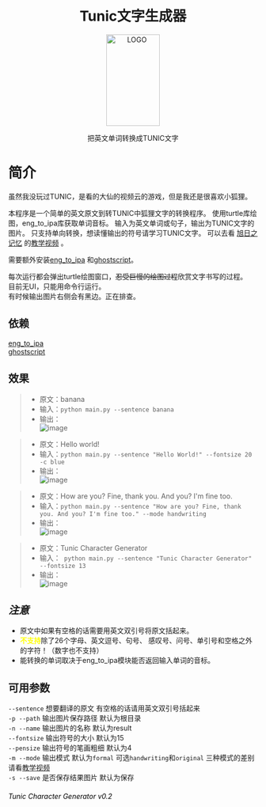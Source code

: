 <div align="center">  

# Tunic文字生成器

<img alt="LOGO" src="https://github.com/passerbyzhao/TunicCharacterGenerator/blob/f63b5fea3c09def001d0d7a7d1a456bb3f1e0b2e/icon.png" width=108 height=185/>

把英文单词转换成TUNIC文字
</div>

<div align="left">  

# 简介
虽然我没玩过TUNIC，是看的大仙的视频云的游戏，但是我还是很喜欢小狐狸。  

本程序是一个简单的英文原文到转TUNIC中狐狸文字的转换程序。
使用turtle库绘图，eng_to_ipa库获取单词音标。
输入为英文单词或句子，输出为TUNIC文字的图片。
只支持单向转换，想读懂输出的符号请学习TUNIC文字。
可以去看 [旭日之记忆](https://space.bilibili.com/12994) 
的[教学视频](https://www.bilibili.com/video/BV1n541117Pi?spm_id_from=333.1007.top_right_bar_window_default_collection.content.click&vd_source=31639fcfc39fb9a40438489d06a52319) 。


需要额外安装[eng_to_ipa](https://github.com/mphilli/English-to-IPA/tree/master)
和[ghostscript](https://pypi.org/project/python3-ghostscript/ )。

每次运行都会弹出turtle绘图窗口，~~忍受巨慢的绘图过程~~欣赏文字书写的过程。  
目前无UI，只能用命令行运行。  
有时候输出图片右侧会有黑边。正在排查。

## 依赖
[eng_to_ipa](https://github.com/mphilli/English-to-IPA/tree/master)  
[ghostscript](https://pypi.org/project/python3-ghostscript/ )  

## 效果
> - 原文：banana
> - 输入：`python main.py --sentence banana`
> - 输出：  
> ![image](https://github.com/passerbyzhao/TunicCharacterGenerator/blob/2a2ffe82b32658e098b76e15e0428572839aa581/img/banana.jpg)

> - 原文：Hello world!
> - 输入：`python main.py --sentence "Hello World!" --fontsize 20 -c blue`
> - 输出：  
> ![image](https://github.com/passerbyzhao/TunicCharacterGenerator/blob/2a2ffe82b32658e098b76e15e0428572839aa581/img/HelloWorld.jpg)

> - 原文：How are you? Fine, thank you. And you? I'm fine too.
> - 输入：`python main.py --sentence "How are you? Fine, thank you. And you? I'm fine too." --mode handwriting`
> - 输出：  
> ![image](https://github.com/passerbyzhao/TunicCharacterGenerator/blob/2a2ffe82b32658e098b76e15e0428572839aa581/img/HowAreYou.jpg)
 
> - 原文：Tunic Character Generator
> - 输入：` python main.py --sentence "Tunic Character Generator" --fontsize 13`
> - 输出：  
> ![image](https://github.com/passerbyzhao/TunicCharacterGenerator/blob/2a2ffe82b32658e098b76e15e0428572839aa581/img/TunicCharacterGenerator.jpg)

## *注意*
- 原文中如果有空格的话需要用英文双引号将原文括起来。  
- <font color=Yellow>**不支持**</font>除了26个字母、英文逗号、句号、
感叹号、问号、单引号和空格之外的字符！（数字也不支持）  
- 能转换的单词取决于eng_to_ipa模块能否返回输入单词的音标。  

## 可用参数
`--sentence`  想要翻译的原文 有空格的话请用英文双引号括起来  
`-p --path`   输出图片保存路径 默认为根目录  
`-n --name`   输出图片的名称 默认为result  
`--fontsize`  输出符号的大小 默认为15  
`--pensize`   输出符号的笔画粗细 默认为4   
`-m --mode`   输出模式 默认为`formal` 可选`handwriting`和`original` 
三种模式的差别请看[教学视频](https://www.bilibili.com/video/BV1n541117Pi?spm_id_from=333.1007.top_right_bar_window_default_collection.content.click&vd_source=31639fcfc39fb9a40438489d06a52319)   
`-s --save`   是否保存结果图片 默认为保存  


###### <font color=Black>Tunic Character Generator v0.2</font>
</div>
